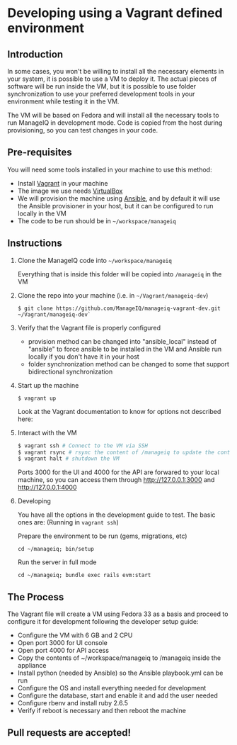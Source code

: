 # Developing using a Vagrant defined environment

## Introduction

In some cases, you won't be willing to install all the necessary elements in your system, it is possible to use a VM to deploy it.
The actual pieces of software will be run inside the VM, but it is possible to use folder synchronization to use your preferred development tools in your environment while testing it in the VM.

The VM will be based on Fedora and will install all the necessary tools to run ManageIQ in development mode.
Code is copied from the host during provisioning, so you can test changes in your code.

## Pre-requisites

You will need some tools installed in your machine to use this method:

- Install [Vagrant](http://vagrantup.com/) in your machine
- The image we use needs [VirtualBox](https://www.virtualbox.org/)
- We will provision the machine using [Ansible](https://www.ansible.com/), and by default it will use the Ansible provisioner in your host, but it can be configured to run locally in the VM
- The code to be run should be in `~/workspace/manageiq`

## Instructions

 1. Clone the ManageIQ code into `~/workspace/manageiq`

    Everything that is inside this folder will be copied into `/manageiq` in the VM

 1. Clone the repo into your machine (i.e. in `~/Vagrant/manageiq-dev`)
    ```text
    $ git clone https://github.com/ManageIQ/manageiq-vagrant-dev.git ~/Vagrant/manageiq-dev`
    ```

 1. Verify that the Vagrant file is properly configured

    - provision method can be changed into "ansible_local" instead of "ansible" to force ansible to be installed in the VM and Ansible run locally if you don't have it in your host
    - folder synchronization method can be changed to some that support bidirectional synchronization

 1. Start up the machine
    ```text
    $ vagrant up
    ```

    Look at the Vagrant documentation to know for options not described here:

 1. Interact with the VM

    ```bash
    $ vagrant ssh # Connect to the VM via SSH
    $ vagrant rsync # rsync the content of /manageiq to update the content
    $ vagrant halt # shutdown the VM
    ```

    Ports 3000 for the UI and 4000 for the API are forwared to your local machine, so you can access them through <http://127.0.0.1:3000> and <http://127.0.0.1:4000>

 1. Developing

    You have all the options in the development guide to test. The basic ones are: (Running in `vagrant ssh`)

    Prepare the environment to be run (gems, migrations, etc)
    ```text
    cd ~/manageiq; bin/setup
    ```

    Run the server in full mode
    ```text
    cd ~/manageiq; bundle exec rails evm:start
    ```


## The Process

The Vagrant file will create a VM using Fedora 33 as a basis and proceed to configure it for development following the developer setup guide:

- Configure the VM with 6 GB and 2 CPU
- Open port 3000 for UI console
- Open port 4000 for API access
- Copy the contents of ~/workspace/manageiq to /manageiq inside the appliance
- Install python (needed by Ansible) so the Ansible playbook.yml can be run
- Configure the OS and install everything needed for development
- Configure the database, start and enable it and add the user needed
- Configure rbenv and install ruby 2.6.5
- Verify if reboot is necessary and then reboot the machine


## Pull requests are accepted!
